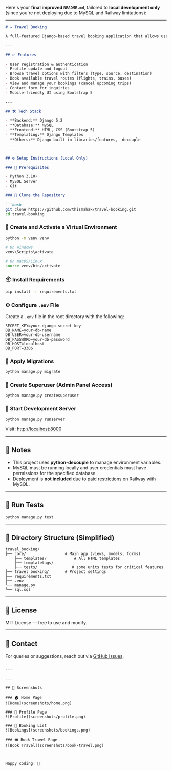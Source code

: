 Here's your **final improved `README.md`**, tailored to **local development only** (since you're not deploying due to MySQL and Railway limitations):

---

````markdown
# ✈️ Travel Booking

A full-featured Django-based travel booking application that allows users to easily browse and book flights, trains, and buses. The app includes secure user authentication, profile management, booking history, and a responsive UI.

---

## ✅ Features

- User registration & authentication  
- Profile update and logout  
- Browse travel options with filters (type, source, destination)  
- Book available travel routes (flights, trains, buses)  
- View and manage your bookings (cancel upcoming trips)  
- Contact form for inquiries  
- Mobile-friendly UI using Bootstrap 5  

---

## 🛠 Tech Stack

- **Backend:** Django 5.2  
- **Database:** MySQL  
- **Frontend:** HTML, CSS (Bootstrap 5)  
- **Templating:** Django Templates  
- **Others:** Django built in libraries/features,  decouple  

---

## ⚙️ Setup Instructions (Local Only)

### 🔐 Prerequisites

- Python 3.10+  
- MySQL Server  
- Git  

### 🧱 Clone the Repository

```bash
git clone https://github.com/thismahak/travel-booking.git
cd travel-booking
````

### 🧪 Create and Activate a Virtual Environment

```bash
python -m venv venv

# On Windows
venv\Scripts\activate

# On macOS/Linux
source venv/bin/activate
```

### 📦 Install Requirements

```bash
pip install -r requirements.txt
```

### ⚙️ Configure `.env` File

Create a `.env` file in the root directory with the following:

```env
SECRET_KEY=your-django-secret-key
DB_NAME=your-db-name
DB_USER=your-db-username
DB_PASSWORD=your-db-password
DB_HOST=localhost
DB_PORT=3306
```

### 🧮 Apply Migrations

```bash
python manage.py migrate
```

### 👤 Create Superuser (Admin Panel Access)

```bash
python manage.py createsuperuser
```

### 🚀 Start Development Server

```bash
python manage.py runserver
```

Visit: [http://localhost:8000](http://localhost:8000)

---

## 📌 Notes

* This project uses **python-decouple** to manage environment variables.
* MySQL must be running locally and user credentials must have permissions for the specified database.
* Deployment is **not included** due to paid restrictions on Railway with MySQL.

---

## 🧪 Run Tests

```bash
python manage.py test
```

---

## 📂 Directory Structure (Simplified)

```
travel_booking/
├── core/                 # Main app (views, models, forms)
    ├── templates/            # All HTML templates
    ├── templatetags/
    ├── tests/               # some units tests for critical features 
├── travel_booking/       # Project settings
├── requirements.txt
├── .env
└── manage.py
└── sql.sql

```

---

## 📄 License

MIT License — free to use and modify.

---

## 🙋 Contact

For queries or suggestions, reach out via [GitHub Issues](https://github.com/thismahak/travel-booking/issues).

```

---

---

## 📸 Screenshots

### 🏠 Home Page
![Home](screenshots/home.png)

### 👤 Profile Page
![Profile](screenshots/profile.png)

### 🧾 Booking List
![Bookings](screenshots/bookings.png)

### 🎟️ Book Travel Page
![Book Travel](screenshots/book-travel.png)



Happy coding! 🚀
```
